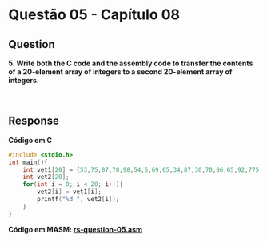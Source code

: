 # Questão 05 - Capítulo 08

## Question

**<p>5. Write both the C code and the assembly code to transfer the contents of a
20-element array of integers to a second 20-element array of integers.</p>**
</br>


## Response

**Código em C**
```c
#include <stdio.h>
int main(){
    int vet1[20] = {53,75,87,78,98,54,6,69,65,34,87,30,70,86,65,92,775,745,89,52};
    int vet2[20];
    for(int i = 0; i < 20; i++){
        vet2[i] = vet1[i];
        printf("%d ", vet2[i]);
    }
}
```
**Código em MASM: <a href="./rs-question-05.asm">rs-question-05.asm</a></p>**
